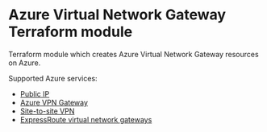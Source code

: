 # Azure Virtual Network Gateway Terraform module

Terraform module which creates Azure Virtual Network Gateway resources on Azure.

Supported Azure services:

* [Public IP](https://learn.microsoft.com/en-us/azure/virtual-network/ip-services/public-ip-addresses)
* [Azure VPN Gateway](https://learn.microsoft.com/en-us/azure/vpn-gateway/vpn-gateway-about-vpngateways)
* [Site-to-site VPN](https://learn.microsoft.com/en-us/azure/vpn-gateway/design#s2smulti)
* [ExpressRoute virtual network gateways](https://learn.microsoft.com/en-us/azure/expressroute/expressroute-about-virtual-network-gateways)
